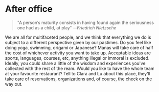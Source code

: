 # After office

> "A person’s maturity consists in having found again
> the seriousness one had as a child, at play"
> --<cite>Friedrich Nietzsche</cite>

We are all for multifaceted people, and we think that everything we do is subject to a different perspective given by our pastimes. Do you feel like doing yoga, swimming, origami or Japanese? Manas will take care of half the cost of whichever activity you want to take up. Acceptable ideas are sports, languages, courses, etc, anything illegal or immoral is excluded.
Ideally, you could share a little of the wisdom and experiences you've collected with the rest of the ream.
Would you like to have the whole team at your favourite restaurant? Tell to Clara and Lu about this place, they'll take care of reservations, organizations and, of course, the check on the way out.
